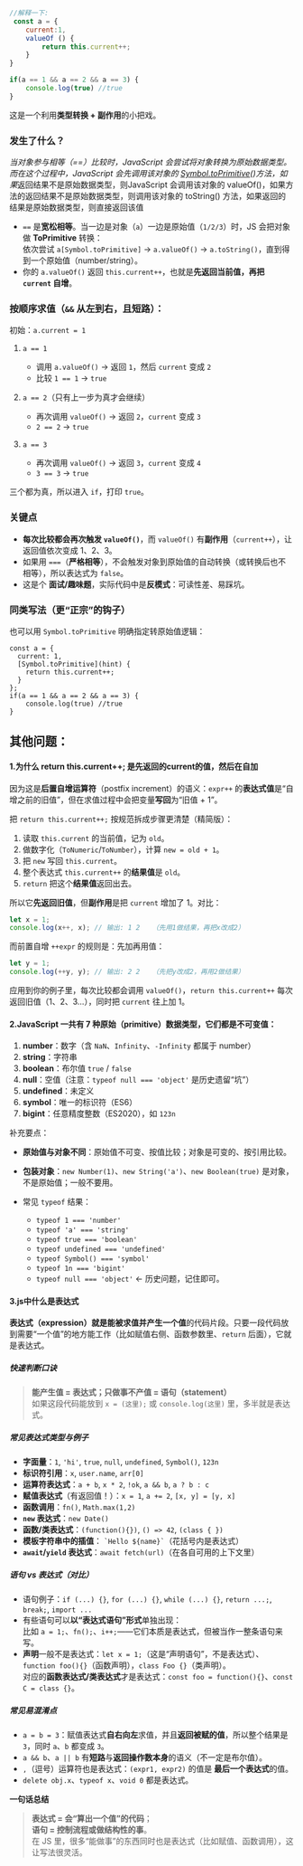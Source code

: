 ```javascript
//解释一下:
 const a = { 
    current:1, 
    valueOf () {
        return this.current++;
    }
}

if(a == 1 && a == 2 && a == 3) {
    console.log(true) //true
}

```

这是一个利用**类型转换 + 副作用**的小把戏。

### 发生了什么？

*当对象参与相等（==）比较时，JavaScript 会尝试将对象转换为原始数据类型。而在这个过程中，JavaScript 会先调用该对象的 [Symbol.toPrimitive]()()方法，如果*返回结果不是原始数据类型，则JavaScript 会调用该对象的 valueOf()，如果方法的返回结果不是原始数据类型，则调用该对象的 toString() 方法，如果返回的结果是原始数据类型，则直接返回该值 

*   `==` 是**宽松相等**。当一边是对象（`a`）一边是原始值（`1/2/3`）时，JS 会把对象做 **ToPrimitive** 转换：\
    依次尝试 `a[Symbol.toPrimitive]` → `a.valueOf()` → `a.toString()`，直到得到一个原始值（number/string）。
*   你的 `a.valueOf()` 返回 `this.current++`，也就是**先返回当前值，再把 `current` 自增**。

### 按顺序求值（`&&` 从左到右，且短路）：

初始：`a.current = 1`

1.  `a == 1`

    *   调用 `a.valueOf()` → 返回 `1`，然后 `current` 变成 `2`
    *   比较 `1 == 1` → `true`
2.  `a == 2`（只有上一步为真才会继续）

    *   再次调用 `valueOf()` → 返回 `2`，`current` 变成 `3`
    *   `2 == 2` → `true`
3.  `a == 3`

    *   再次调用 `valueOf()` → 返回 `3`，`current` 变成 `4`
    *   `3 == 3` → `true`

三个都为真，所以进入 `if`，打印 `true`。

### 关键点

*   **每次比较都会再次触发 `valueOf()`**，而 `valueOf()` 有**副作用**（`current++`），让返回值依次变成 1、2、3。
*   如果用 `===`（**严格相等**），不会触发对象到原始值的自动转换（或转换后也不相等），所以表达式为 `false`。
*   这是个 **面试/趣味题**，实际代码中是**反模式**：可读性差、易踩坑。

### 同类写法（更“正宗”的钩子）

也可以用 `Symbol.toPrimitive` 明确指定转原始值逻辑：

    const a = {
      current: 1,
      [Symbol.toPrimitive](hint) {
        return this.current++;
      }
    };
    if(a == 1 && a == 2 && a == 3) {
        console.log(true) //true
    }

## **其他问题：**

#### 1.为什么 return this.current++; 是先返回的current的值，然后在自加

因为这是**后置自增运算符**（postfix increment）的语义：`expr++` 的**表达式值**是“自增之前的旧值”，但在求值过程中会把变量**写回**为“旧值 + 1”。

把 `return this.current++;` 按规范拆成步骤更清楚（精简版）：

1.  读取 `this.current` 的当前值，记为 `old`。
2.  做数字化（`ToNumeric`/`ToNumber`），计算 `new = old + 1`。
3.  把 `new` 写回 `this.current`。
4.  整个表达式 `this.current++` 的**结果值**是 `old`。
5.  `return` 把这个**结果值**返回出去。

所以它**先返回旧值**，但**副作用**是把 `current` 增加了 1。对比：

```javascript
let x = 1;
console.log(x++, x); // 输出: 1 2   （先用1做结果，再把x改成2）

```

而前置自增 `++expr` 的规则是：先加再用值：

```javascript
let y = 1;
console.log(++y, y); // 输出: 2 2   （先把y改成2，再用2做结果）

```

应用到你的例子里，每次比较都会调用 `valueOf()`，`return this.current++` 每次返回旧值（1、2、3…），同时把 `current` 往上加 1。

#### 2.JavaScript 一共有 **7 种原始（primitive）数据类型**，它们都是**不可变值**：

1.  **number**：数字（含 `NaN`、`Infinity`、`-Infinity` 都属于 number）
2.  **string**：字符串
3.  **boolean**：布尔值 `true` / `false`
4.  **null**：空值（注意：`typeof null === 'object'` 是历史遗留“坑”）
5.  **undefined**：未定义
6.  **symbol**：唯一的标识符（ES6）
7.  **bigint**：任意精度整数（ES2020），如 `123n`

补充要点：

*   **原始值与对象不同**：原始值不可变、按值比较；对象是可变的、按引用比较。
*   **包装对象**：`new Number(1)`、`new String('a')`、`new Boolean(true)` 是对象，不是原始值；一般不要用。
*   常见 `typeof` 结果：

    *   `typeof 1 === 'number'`
    *   `typeof 'a' === 'string'`
    *   `typeof true === 'boolean'`
    *   `typeof undefined === 'undefined'`
    *   `typeof Symbol() === 'symbol'`
    *   `typeof 1n === 'bigint'`
    *   `typeof null === 'object'` ← 历史问题，记住即可。

#### 3.js中什么是表达式

**表达式（expression）就是能被求值并产生一个值**的代码片段。只要一段代码放到需要“一个值”的地方能工作（比如赋值右侧、函数参数里、`return` 后面），它就是表达式。

##### 快速判断口诀

> **能产生值 = 表达式；只做事不产值 = 语句（statement）**\
> 如果这段代码能放到 `x = (这里);` 或 `console.log(这里)` 里，多半就是表达式。

##### 常见表达式类型与例子

*   **字面量**：`1`, `'hi'`, `true`, `null`, `undefined`, `Symbol()`, `123n`
*   **标识符引用**：`x`, `user.name`, `arr[0]`
*   **运算符表达式**：`a + b`, `x * 2`, `!ok`, `a && b`, `a ? b : c`
*   **赋值表达式**（有返回值！）：`x = 1`, `a += 2`, `[x, y] = [y, x]`
*   **函数调用**：`fn()`, `Math.max(1,2)`
*   **`new` 表达式**：`new Date()`
*   **函数/类表达式**：`(function(){})`, `() => 42`, `(class { })`
*   **模板字符串中的插值**： `` `Hello ${name}` ``（花括号内是表达式）
*   **`await`/`yield` 表达式**：`await fetch(url)`（在各自可用的上下文里）

##### 语句 vs 表达式（对比）

*   语句例子：`if (...) {}`, `for (...) {}`, `while (...) {}`, `return ...;`, `break;`, `import ...`
*   有些语句可以**以“表达式语句”形式**单独出现：\
    比如 `a = 1;`、`fn();`、`i++;`——它们本质是表达式，但被当作一整条语句来写。
*   **声明**一般不是表达式：`let x = 1;`（这是“声明语句”，不是表达式）、`function foo(){}`（函数声明），`class Foo {}`（类声明）。\
    对应的**函数表达式/类表达式**才是表达式：`const foo = function(){}`、`const C = class {}`。

##### 常见易混淆点

*   `a = b = 3`：赋值表达式**自右向左**求值，并且**返回被赋的值**，所以整个结果是 `3`，同时 `a`、`b` 都变成 `3`。
*   `a && b`、`a || b` 有**短路**与**返回操作数本身**的语义（不一定是布尔值）。
*   `,`（逗号）运算符也是表达式：`(expr1, expr2)` 的值是 **最后一个表达式**的值。
*   `delete obj.x`、`typeof x`、`void 0` 都是表达式。

**一句话总结**

> **表达式 = 会“算出一个值”的代码**；\
> **语句 = 控制流程或做结构性的事**。\
> 在 JS 里，很多“能做事”的东西同时也是表达式（比如赋值、函数调用），这让写法很灵活。


